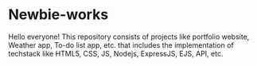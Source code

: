# Newbie-works
Hello everyone! This repository consists of projects like portfolio website, Weather app, To-do list app, etc. that includes the implementation of techstack like HTML5, CSS, JS, Nodejs, ExpressJS, EJS, API, etc.
